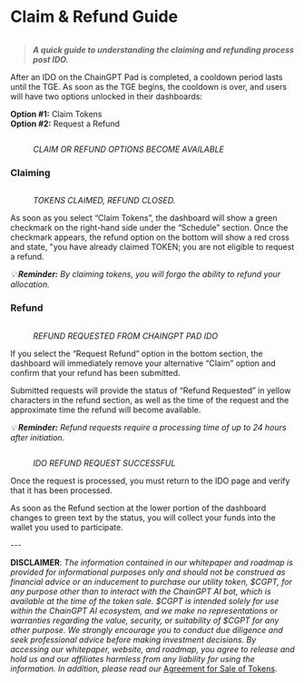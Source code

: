 # Claim & Refund Guide

<figure><img src="https://assets-global.website-files.com/64354b8ce4872a52ac1c7b06/64bdb097ec69631e31ea97a3_Token%20Claims%20and%20Refund%20Requests%20-.png" alt=""><figcaption></figcaption></figure>

> _**A quick guide to understanding the claiming and refunding process post IDO.**_

After an IDO on the ChainGPT Pad is completed, a cooldown period lasts until the TGE. As soon as the TGE begins, the cooldown is over, and users will have two options unlocked in their dashboards:

**Option #1:** Claim Tokens\
**Option #2:** Request a Refund

<figure><img src="https://assets-global.website-files.com/64354b8ce4872a52ac1c7b06/64bdb0a279e0f267cc2034a9_Claim%20or%20refund.png" alt=""><figcaption><p><em>CLAIM OR REFUND OPTIONS BECOME AVAILABLE</em></p></figcaption></figure>

### Claiming

<figure><img src="https://assets-global.website-files.com/64354b8ce4872a52ac1c7b06/64bdb0be7fe70c7963bdc931_Claimed%20Tokens.png" alt=""><figcaption><p><em>TOKENS CLAIMED, REFUND CLOSED.</em></p></figcaption></figure>

As soon as you select “Claim Tokens”, the dashboard will show a green checkmark on the right-hand side under the “Schedule” section. Once the checkmark appears, the refund option on the bottom will show a red cross and state, "you have already claimed TOKEN; you are not eligible to request a refund.

_💡 **Reminder:** By claiming tokens, you will forgo the ability to refund your allocation._

### Refund

<figure><img src="https://assets-global.website-files.com/64354b8ce4872a52ac1c7b06/64bdb0d2ba579d6cce4081f6_Refund%20requested.png" alt=""><figcaption><p><em>REFUND REQUESTED FROM CHAINGPT PAD IDO</em></p></figcaption></figure>

If you select the “Request Refund” option in the bottom section, the dashboard will immediately remove your alternative “Claim” option and confirm that your refund has been submitted.

Submitted requests will provide the status of “Refund Requested” in yellow characters in the refund section, as well as the time of the request and the approximate time the refund will become available.

_💡 **Reminder:** Refund requests require a processing time of up to 24 hours after initiation._

<figure><img src="https://assets-global.website-files.com/64354b8ce4872a52ac1c7b06/64bdb0eeb703f9575b6b222a_Refund%20successful.png" alt=""><figcaption><p><em>IDO REFUND REQUEST SUCCESSFUL</em></p></figcaption></figure>

Once the request is processed, you must return to the IDO page and verify that it has been processed.

As soon as the Refund section at the lower portion of the dashboard changes to green text by the status, you will collect your funds into the wallet you used to participate.



\---

**DISCLAIMER**: _The information contained in our whitepaper and roadmap is provided for informational purposes only and should not be construed as financial advice or an inducement to purchase our utility token, $CGPT, for any purpose other than to interact with the ChainGPT AI bot, which is available at the time of the token sale. $CGPT is intended solely for use within the ChainGPT AI ecosystem, and we make no representations or warranties regarding the value, security, or suitability of $CGPT for any other purpose. We strongly encourage you to conduct due diligence and seek professional advice before making investment decisions. By accessing our whitepaper, website, and roadmap, you agree to release and hold us and our affiliates harmless from any liability for using the information.  In addition, please read our_ [Agreement for Sale of Tokens](https://www.chaingpt.org/licences).
